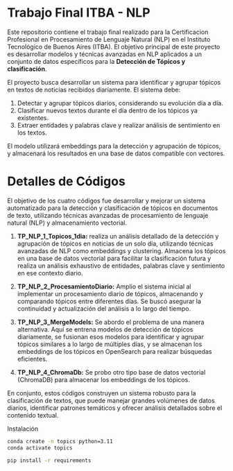 # Trabajo Final ITBA - NLP
Este repositorio contiene el trabajo final realizado para la Certificacion Profesional en Procesamiento de Lenguaje Natural (NLP) en el Instituto Tecnológico de Buenos Aires (ITBA).
El objetivo principal de este proyecto es desarrollar modelos y técnicas avanzadas en NLP aplicados a un conjunto de datos específicos para la **Detección de Tópicos y clasificación**.

El proyecto busca desarrollar un sistema para identificar y agrupar tópicos en textos de noticias recibidos diariamente. El sistema debe:

1) Detectar y agrupar tópicos diarios, considerando su evolución día a día.
2) Clasificar nuevos textos durante el día dentro de los tópicos ya existentes.
3) Extraer entidades y palabras clave y realizar análisis de sentimiento en los textos.

El modelo utilizará embeddings para la detección y agrupación de tópicos, y almacenará los resultados en una base de datos compatible con vectores.

# Detalles de Códigos

El objetivo de los cuatro códigos fue desarrollar y mejorar un sistema automatizado para la detección y clasificación de tópicos en documentos de texto, utilizando técnicas avanzadas de procesamiento de lenguaje natural (NLP) y almacenamiento vectorial.

1) **TP_NLP_1_Topicos_1dia:** realiza un análisis detallado de la detección y agrupación de tópicos en noticias de un solo día, utilizando técnicas avanzadas de NLP como embeddings y clustering. Almacena los tópicos en una base de datos vectorial para facilitar la clasificación futura y realiza un análisis exhaustivo de entidades, palabras clave y sentimiento en ese contexto diario.

2) **TP_NLP_2_ProcesamientoDiario:** Amplio el sistema inicial al implementar un procesamiento diario de tópicos, almacenando y comparando tópicos entre diferentes días. Se buscó asegurar la continuidad y actualización del análisis a lo largo del tiempo.

3) **TP_NLP_3_MergeModels:** Se abordo el problema de una manera alternativa. Aquí se entrena modelos de detección de tópicos diariamente, se fusionan esos modelos para identificar y agrupar tópicos similares a lo largo de múltiples días, y se almacenan los embeddings de los tópicos en OpenSearch para realizar búsquedas eficientes.

4) **TP_NLP_4_ChromaDb:** Se probo otro tipo base de datos vectorial (ChromaDB) para almacenar los embeddings de los tópicos.

En conjunto, estos códigos construyen un sistema robusto para la clasificación de textos, que puede manejar grandes volúmenes de datos diarios, identificar patrones temáticos y ofrecer análisis detallados sobre el contenido textual.



Instalación
``` bash
conda create -n topics python=3.11
conda activate topics

pip install -r requirements
```
